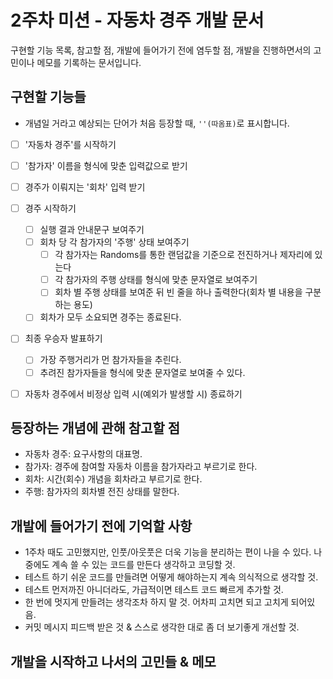 # 2주차 미션 - 자동차 경주 개발 문서

구현할 기능 목록, 참고할 점, 개발에 들어가기 전에 염두할 점, 개발을 진행하면서의 고민이나 메모를 기록하는 문서입니다.


## 구현할 기능들

* 개념일 거라고 예상되는 단어가 처음 등장할 때, `''(따옴표)`로 표시합니다.

- [ ] '자동차 경주'를 시작하기
- [ ] '참가자' 이름을 형식에 맞춘 입력값으로 받기
- [ ] 경주가 이뤄지는 '회차' 입력 받기
- [ ] 경주 시작하기
  - [ ] 실행 결과 안내문구 보여주기
  - [ ] 회차 당 각 참가자의 '주행' 상태 보여주기
    - [ ] 각 참가자는 Randoms를 통한 랜덤값을 기준으로 전진하거나 제자리에 있는다
    - [ ] 각 참가자의 주행 상태를 형식에 맞춘 문자열로 보여주기
    - [ ] 회차 별 주행 상태를 보여준 뒤 빈 줄을 하나 출력한다(회차 별 내용을 구분하는 용도)
  - [ ] 회차가 모두 소요되면 경주는 종료된다.
- [ ] 최종 우승자 발표하기
  - [ ] 가장 주행거리가 먼 참가자들을 추린다.
  - [ ] 추려진 참가자들을 형식에 맞춘 문자열로 보여줄 수 있다.
- [ ] 자동차 경주에서 비정상 입력 시(예외가 발생할 시) 종료하기


## 등장하는 개념에 관해 참고할 점

- 자동차 경주: 요구사항의 대표명.
- 참가자: 경주에 참여할 자동차 이름을 참가자라고 부르기로 한다.
- 회차: 시간(회수) 개념을 회차라고 부르기로 한다.
- 주행: 참가자의 회차별 전진 상태를 말한다.

## 개발에 들어가기 전에 기억할 사항

- 1주차 때도 고민했지만, 인풋/아웃풋은 더욱 기능을 분리하는 편이 나을 수 있다. 나중에도 계속 쓸 수 있는 코드를 만든다 생각하고 코딩할 것.
- 테스트 하기 쉬운 코드를 만들려면 어떻게 해야하는지 계속 의식적으로 생각할 것.
- 테스트 먼저까진 아니더라도, 가급적이면 테스트 코드 빠르게 추가할 것.
- 한 번에 멋지게 만들려는 생각조차 하지 말 것. 어차피 고치면 되고 고치게 되어있음.
- 커밋 메시지 피드백 받은 것 & 스스로 생각한 대로 좀 더 보기좋게 개선할 것.

## 개발을 시작하고 나서의 고민들 & 메모


